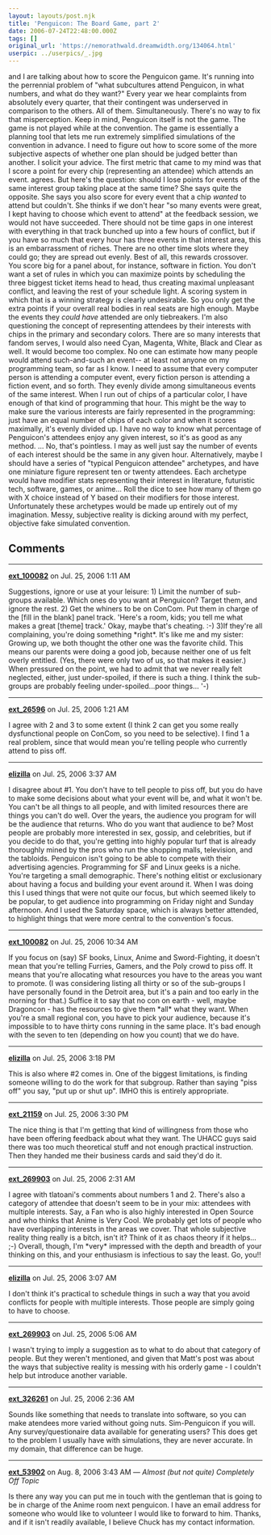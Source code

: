 ```yaml
---
layout: layouts/post.njk
title: 'Penguicon: The Board Game, part 2'
date: 2006-07-24T22:48:00.000Z
tags: []
original_url: 'https://nemorathwald.dreamwidth.org/134064.html'
userpic: ../userpics/_.jpg
---
```

and I are talking about how to score the Penguicon game. It's running into the perrennial problem of "what subcultures attend Penguicon, in what numbers, and what do they want?" Every year we hear complaints from absolutely every quarter, that their contingent was underserved in comparison to the others. All of them. Simultaneously. There's no way to fix that misperception. Keep in mind, Penguicon itself is not the game. The game is not played while at the convention. The game is essentially a planning tool that lets me run extremely simplified simulations of the convention in advance. I need to figure out how to score some of the more subjective aspects of whether one plan should be judged better than another. I solicit your advice. The first metric that came to my mind was that I score a point for every chip (representing an attendee) which attends an event. agrees. But here's the question: should I lose points for events of the same interest group taking place at the same time? She says quite the opposite. She says you also score for every event that a chip _wanted_ to attend but couldn't. She thinks if we don't hear "so many events were great, I kept having to choose which event to attend" at the feedback session, we would not have succeeded. There should not be time gaps in one interest with everything in that track bunched up into a few hours of conflict, but if you have so much that every hour has three events in that interest area, this is an embarrassment of riches. There are no other time slots where they could go; they are spread out evenly. Best of all, this rewards crossover. You score big for a panel about, for instance, software in fiction. You don't want a set of rules in which you can maximize points by scheduling the three biggest ticket items head to head, thus creating maximal unpleasant conflict, and leaving the rest of your schedule light. A scoring system in which that is a winning strategy is clearly undesirable. So you only get the extra points if your overall real bodies in real seats are high enough. Maybe the events they _could have_ attended are only tiebreakers. I'm also questioning the concept of representing attendees by their interests with chips in the primary and secondary colors. There are so many interests that fandom serves, I would also need Cyan, Magenta, White, Black and Clear as well. It would become too complex. No one can estimate how many people would attend such-and-such an event-- at least not anyone on my programming team, so far as I know. I need to assume that every computer person is attending a computer event, every fiction person is attending a fiction event, and so forth. They evenly divide among simultaneous events of the same interest. When I run out of chips of a particular color, I have enough of that kind of programming that hour. This might be the way to make sure the various interests are fairly represented in the programming: just have an equal number of chips of each color and when it scores maximally, it's evenly divided up. I have no way to know what percentage of Penguicon's attendees enjoy any given interest, so it's as good as any method. ... No, that's pointless. I may as well just say the number of events of each interest should be the same in any given hour. Alternatively, maybe I should have a series of "typical Penguicon attendee" archetypes, and have one miniature figure represent ten or twenty attendees. Each archetype would have modifier stats representing their interest in literature, futuristic tech, software, games, or anime... Roll the dice to see how many of them go with X choice instead of Y based on their modifiers for those interest. Unfortunately these archetypes would be made up entirely out of my imagination. Messy, subjective reality is dicking around with my perfect, objective fake simulated convention.

## Comments

---

**[ext_100082](https://www.dreamwidth.org/users/ext_100082)** on Jul. 25, 2006 1:11 AM

Suggestions, ignore or use at your leisure: 1) Limit the number of sub-groups available. Which ones do you want at Penguicon? Target them, and ignore the rest. 2) Get the whiners to be on ConCom. Put them in charge of the \[fill in the blank\] panel track. 'Here's a room, kids; you tell me what makes a great \[theme\] track.' Okay, maybe that's cheating. :-) 3)If they're all complaining, you're doing something \*right\*. It's like me and my sister: Growing up, we both thought the other one was the favorite child. This means our parents were doing a good job, because neither one of us felt overly entitled. (Yes, there were only two of us, so that makes it easier.) When pressured on the point, we had to admit that we never really felt neglected, either, just under-spoiled, if there is such a thing. I think the sub-groups are probably feeling under-spoiled...poor things... '-)

---

**[ext_26596](https://www.dreamwidth.org/users/ext_26596)** on Jul. 25, 2006 1:21 AM

I agree with 2 and 3 to some extent (I think 2 can get you some really dysfunctional people on ConCom, so you need to be selective). I find 1 a real problem, since that would mean you're telling people who currently attend to piss off.

---

**[elizilla](https://www.dreamwidth.org/users/elizilla)** on Jul. 25, 2006 3:37 AM

I disagree about #1. You don't have to tell people to piss off, but you do have to make some decisions about what your event will be, and what it won't be. You can't be all things to all people, and with limited resources there are things you can't do well. Over the years, the audience you program for will be the audience that returns. Who do you want that audience to be? Most people are probably more interested in sex, gossip, and celebrities, but if you decide to do that, you're getting into highly popular turf that is already thoroughly mined by the pros who run the shopping malls, television, and the tabloids. Penguicon isn't going to be able to compete with their advertising agencies. Programming for SF and Linux geeks is a niche. You're targeting a small demographic. There's nothing elitist or exclusionary about having a focus and building your event around it. When I was doing this I used things that were not quite our focus, but which seemed likely to be popular, to get audience into programming on Friday night and Sunday afternoon. And I used the Saturday space, which is always better attended, to highlight things that were more central to the convention's focus.

---

**[ext_100082](https://www.dreamwidth.org/users/ext_100082)** on Jul. 25, 2006 10:34 AM

If you focus on (say) SF books, Linux, Anime and Sword-Fighting, it doesn't mean that you're telling Furries, Gamers, and the Poly crowd to piss off. It means that you're allocating what resources you have to the areas you want to promote. (I was considering listing all thirty or so of the sub-groups I have personally found in the Detroit area, but it's a pain and too early in the morning for that.) Suffice it to say that no con on earth - well, maybe Dragoncon - has the resources to give them \*all\* what they want. When you're a small regional con, you have to pick your audience, because it's impossible to to have thirty cons running in the same place. It's bad enough with the seven to ten (depending on how you count) that we do have.

---

**[elizilla](https://www.dreamwidth.org/users/elizilla)** on Jul. 25, 2006 3:18 PM

This is also where #2 comes in. One of the biggest limitations, is finding someone willing to do the work for that subgroup. Rather than saying "piss off" you say, "put up or shut up". IMHO this is entirely appropriate.

---

**[ext_21159](https://www.dreamwidth.org/users/ext_21159)** on Jul. 25, 2006 3:30 PM

The nice thing is that I'm getting that kind of willingness from those who have been offering feedback about what they want. The UHACC guys said there was too much theoretical stuff and not enough practical instruction. Then they handed me their business cards and said they'd do it.

---

**[ext_269903](https://www.dreamwidth.org/users/ext_269903)** on Jul. 25, 2006 2:31 AM

I agree with tlatoani's comments about numbers 1 and 2. There's also a category of attendee that doesn't seem to be in your mix: attendees with multiple interests. Say, a Fan who is also highly interested in Open Source and who thinks that Anime is Very Cool. We probably get lots of people who have overlapping interests in the areas we cover. That whole subjective reality thing really is a bitch, isn't it? Think of it as chaos theory if it helps... ;-) Overall, though, I'm \*very\* impressed with the depth and breadth of your thinking on this, and your enthusiasm is infectious to say the least. Go, you!!

---

**[elizilla](https://www.dreamwidth.org/users/elizilla)** on Jul. 25, 2006 3:07 AM

I don't think it's practical to schedule things in such a way that you avoid conflicts for people with multiple interests. Those people are simply going to have to choose.

---

**[ext_269903](https://www.dreamwidth.org/users/ext_269903)** on Jul. 25, 2006 5:06 AM

I wasn't trying to imply a suggestion as to what to do about that category of people. But they weren't mentioned, and given that Matt's post was about the ways that subjective reality is messing with his orderly game - I couldn't help but introduce another variable.

---

**[ext_326261](https://www.dreamwidth.org/users/ext_326261)** on Jul. 25, 2006 2:36 AM

Sounds like something that needs to translate into software, so you can make atendees more varied without going nuts. Sim-Penguicon if you will. Any survey/questionaire data available for generating users? This does get to the problem I usually have with simulations, they are never accurate. In my domain, that difference can be huge.

---

**[ext_53902](https://www.dreamwidth.org/users/ext_53902)** on Aug. 8, 2006 3:43 AM — *Almost (but not quite) Completely Off Topic*

Is there any way you can put me in touch with the gentleman that is going to be in charge of the Anime room next penguicon. I have an email address for someone who would like to volunteer I would like to forward to him. Thanks, and if it isn't readily available, I believe Chuck has my contact information.
